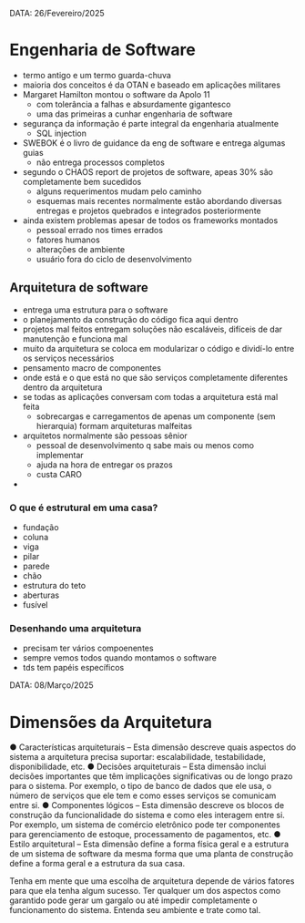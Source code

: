 DATA: 26/Fevereiro/2025
# Engenharia de Software
- termo antigo e um termo guarda-chuva
- maioria dos conceitos é da OTAN e baseado em aplicações militares
- Margaret Hamilton montou o software da Apolo 11
    - com tolerância a falhas e absurdamente gigantesco
    - uma das primeiras a cunhar engenharia de software
- segurança da informação é parte integral da engenharia atualmente
    - SQL injection
- SWEBOK é o livro de guidance da eng de software e entrega algumas guias
    - não entrega processos completos
- segundo o CHAOS report de projetos de software, apeas 30% são completamente bem sucedidos
    - alguns requerimentos mudam pelo caminho
    - esquemas mais recentes normalmente estão abordando diversas entregas e projetos quebrados e integrados posteriormente
- ainda existem problemas apesar de todos os frameworks montados
    - pessoal errado nos times errados
    - fatores humanos
    - alterações de ambiente
    - usuário fora do ciclo de desenvolvimento

## Arquitetura de software
- entrega uma estrutura para o software
- o planejamento da construção do código fica aqui dentro
- projetos mal feitos entregam soluções não escaláveis, difíceis de dar manutenção e funciona mal
- muito da arquitetura se coloca em modularizar o código e dividí-lo entre os serviços necessários
- pensamento macro de componentes
- onde está e o que está no que são serviços completamente diferentes dentro da arquitetura
- se todas as aplicações conversam com todas a arquitetura está mal feita
    - sobrecargas e carregamentos de apenas um componente (sem hierarquia) formam arquiteturas malfeitas
- arquitetos normalmente são pessoas sênior
    - pessoal de desenvolvimento q sabe mais ou menos como implementar
    - ajuda na hora de entregar os prazos
    - custa CARO
- 

### O que é estrutural em uma casa?
- fundação
- coluna
- viga
- pilar
- parede
- chão
- estrutura do teto
- aberturas
- fusível

### Desenhando uma arquitetura
- precisam ter vários compoenentes
- sempre vemos todos quando montamos o software
- tds tem papéis específicos

DATA: 08/Março/2025
# Dimensões da Arquitetura
● Características arquiteturais
– Esta dimensão descreve quais aspectos do sistema a arquitetura precisa suportar:
escalabilidade, testabilidade, disponibilidade, etc.
● Decisões arquiteturais
– Esta dimensão inclui decisões importantes que têm implicações significativas ou de
longo prazo para o sistema. Por exemplo, o tipo de banco de dados que ele usa, o
número de serviços que ele tem e como esses serviços se comunicam entre si.
● Componentes lógicos
– Esta dimensão descreve os blocos de construção da funcionalidade do sistema e
como eles interagem entre si. Por exemplo, um sistema de comércio eletrônico pode
ter componentes para gerenciamento de estoque, processamento de pagamentos, etc.
● Estilo arquitetural
– Esta dimensão define a forma física geral e a estrutura de um sistema de software da
mesma forma que uma planta de construção define a forma geral e a estrutura da sua
casa.

Tenha em mente que uma escolha de arquitetura depende de vários fatores para que ela tenha algum sucesso.
Ter qualquer um dos aspectos como garantido pode gerar um gargalo ou até impedir completamente o funcionamento do sistema.
Entenda seu ambiente e trate como tal.